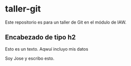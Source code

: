 # taller-git
Este repositorio es para un taller de Git en el módulo de IAW.


## Encabezado de tipo h2

Esto es un texto. Aqwuí incluyo mis datos

Soy Jose y escribo esto.
